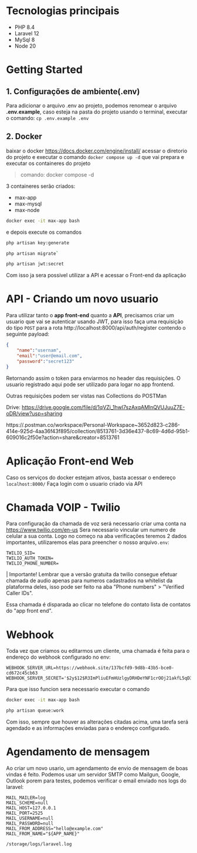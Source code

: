 # Tecnologias principais
- PHP 8.4
- Laravel 12
- MySql 8
- Node 20
# Getting Started
## 1. Configurações de ambiente(.env)
Para adicionar o arquivo .env ao projeto, podemos renomear o arquivo **.env.example**, caso esteja na pasta do projeto usando o terminal, executar o comando: `cp .env.example .env`
## 2. Docker
baixar o docker https://docs.docker.com/engine/install/
acessar o diretorio do projeto e executar o
comando `docker compose up -d` que vai prepara e executar os containeres do projeto

> comando: docker compose -d

3 containeres serão criados:
- max-app 
- max-mysql
- max-node

``` bash
docker exec -it max-app bash
```
e depois execute os comandos
 ``` bash
php artisan key:generate
```

 ``` bash
php artisan migrate`
```

``` bash
php artisan jwt:secret
```

Com isso ja sera possivel utilizar a API e acessar o Front-end da aplicação

# API - Criando um novo usuario
Para utilizar tanto o **app front-end** quanto a **API**, precisamos criar um usuario que vai se autenticar usando JWT, para isso faça uma requisição do tipo `POST` para a rota http://localhost:8000/api/auth/register contendo o seguinte payload:
``` json
{
    "name":"usernam",
    "email":"user@email.com",
    "password":"secret123"
}
```
Retornando assim o token para enviarmos no header das requisições. O usuario registrado aqui pode ser utilizado para logar no app frontend.

Outras requisições podem ser vistas nas
Collections do POSTMan

Drive: https://drive.google.com/file/d/1qVZj_1hwl7szAxqAMlnQVUJuuZ7E-oDR/view?usp=sharing

https://.postman.co/workspace/Personal-Workspace~3652d823-c286-414e-925d-4aa36f43f895/collection/8513761-3d36e437-8c69-4d6d-95b1-609016c2f50e?action=share&creator=8513761

# Aplicação Front-end Web
Caso os serviços do docker estejam ativos, basta acessar o endereço `localhost:8000/`
Faça login com o usuario criado via API

# Chamada VOIP - Twilio
Para configuração da chamada de voz será necessario criar uma conta na https://www.twilio.com/en-us 
Sera necessario vincular um numero de celular a sua conta.
Logo no começo na aba verificações teremos 2 dados importantes, utilizaremos elas para preencher o nosso arquivo`.env`:

```
TWILIO_SID=
TWILIO_AUTH_TOKEN=
TWILIO_PHONE_NUMBER=
```

| Importante! Lembrar que a versão gratuita da twilio consegue efetuar chamada de audio apenas para numeros
cadastrados na whitelist da plataforma deles, isso pode ser feito na aba "Phone numbers" > "Verified Caller IDs".

Essa chamada é disparada ao clicar no telefone do contato lista de contatos do "app front end".

# Webhook
Toda vez que criamos ou editarmos um cliente, uma chamada é feita para o endereço do webhook configurado no env:
```
WEBHOOK_SERVER_URL=https://webhook.site/137bcfd9-9d8b-43b5-bce0-cd672c45cb63    
WEBHOOK_SERVER_SECRET='$2y$12$R3ImPliuEFmHUzlgyDRHDeYNF1crOOj21akfL5qD3VfvZ4rO68W12'
```
Para que isso funcion sera necessario executar o comando
``` bash
docker exec -it max-app bash
```
``` bash
php artisan queue:work
```
Com isso, sempre que houver as alterações citadas acima, uma tarefa será agendado e as informações enviadas para
o endereço configurado.

# Agendamento de mensagem
Ao criar um novo usario, um agendamento de envio de mensagem de boas vindas é feito.
Podemos usar um servidor SMTP como Mailgun, Google, Outlook porem para testes, podemos verificar o email
enviado nos logs do laravel:
```
MAIL_MAILER=log
MAIL_SCHEME=null
MAIL_HOST=127.0.0.1
MAIL_PORT=2525
MAIL_USERNAME=null
MAIL_PASSWORD=null
MAIL_FROM_ADDRESS="hello@example.com"
MAIL_FROM_NAME="${APP_NAME}"
```

`/storage/logs/laravel.log`